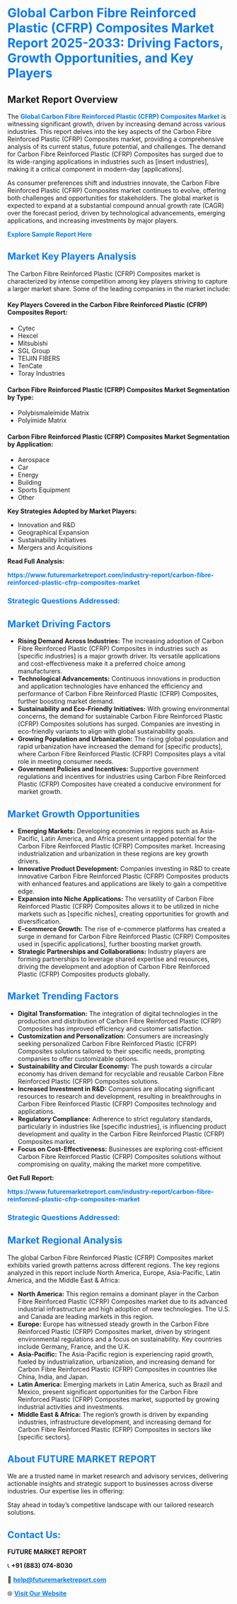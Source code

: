 <h1 style="color: #007BFF;">Global Carbon Fibre Reinforced Plastic (CFRP) Composites Market Report 2025-2033: Driving Factors, Growth Opportunities, and Key Players</h1>

<section id="overview">
<h2>Market Report Overview</h2>
<p>The <a href="https://www.futuremarketreport.com/industry-report/carbon-fibre-reinforced-plastic-cfrp-composites-market" style="color: #007BFF; text-decoration: none;"><strong>Global Carbon Fibre Reinforced Plastic (CFRP) Composites Market</strong></a> is witnessing significant growth, driven by increasing demand across various industries. This report delves into the key aspects of the Carbon Fibre Reinforced Plastic (CFRP) Composites market, providing a comprehensive analysis of its current status, future potential, and challenges. The demand for Carbon Fibre Reinforced Plastic (CFRP) Composites has surged due to its wide-ranging applications in industries such as [insert industries], making it a critical component in modern-day [applications].</p>
<p>As consumer preferences shift and industries innovate, the Carbon Fibre Reinforced Plastic (CFRP) Composites market continues to evolve, offering both challenges and opportunities for stakeholders. The global market is expected to expand at a substantial compound annual growth rate (CAGR) over the forecast period, driven by technological advancements, emerging applications, and increasing investments by major players.</p>
</section>

<section id="overview">
<p><a href="https://www.futuremarketreport.com/request-sample/reportId=85653" style="color: #007BFF; text-decoration: none;"><strong>Explore Sample Report Here</strong></a></p>
</section>

<section id="key-players">
<h2 style="color: #007BFF;">Market Key Players Analysis</h2>
<p>The Carbon Fibre Reinforced Plastic (CFRP) Composites market is characterized by intense competition among key players striving to capture a larger market share. Some of the leading companies in the market include:</p>
<h4>Key Players Covered in the Carbon Fibre Reinforced Plastic (CFRP) Composites Report:</h4>
<ul><li>Cytec</li><li>Hexcel</li><li>Mitsubishi</li><li>SGL Group</li><li>TEIJIN FIBERS</li><li>TenCate</li><li>Toray Industries</li></ul>
<h4>Carbon Fibre Reinforced Plastic (CFRP) Composites Market Segmentation by Type:</h4>
<ul><li>Polybismaleimide Matrix</li><li>Polyimide Matrix</li></ul>

<h4>Carbon Fibre Reinforced Plastic (CFRP) Composites Market Segmentation by Application:</h4>
<ul><li>Aerospace</li><li>Car</li><li>Energy</li><li>Building</li><li>Sports Equipment</li><li>Other</li></ul>
<p><strong>Key Strategies Adopted by Market Players:</strong></p>
<ul>
<li>Innovation and R&D</li>
<li>Geographical Expansion</li>
<li>Sustainability Initiatives</li>
<li>Mergers and Acquisitions</li>
</ul>
</section>

<section>
<p><strong>Read Full Analysis: </strong></p><a href="https://www.futuremarketreport.com/industry-report/carbon-fibre-reinforced-plastic-cfrp-composites-market" style="color: #007BFF; text-decoration: none;"><strong>https://www.futuremarketreport.com/industry-report/carbon-fibre-reinforced-plastic-cfrp-composites-market</strong></a>
<h3 style="color: #007BFF;">Strategic Questions Addressed:</h3>
</section>

<section id="driving-factors">
<h2 style="color: #007BFF;">Market Driving Factors</h2>
<ul>
<li><strong>Rising Demand Across Industries:</strong> The increasing adoption of Carbon Fibre Reinforced Plastic (CFRP) Composites in industries such as [specific industries] is a major growth driver. Its versatile applications and cost-effectiveness make it a preferred choice among manufacturers.</li>
<li><strong>Technological Advancements:</strong> Continuous innovations in production and application technologies have enhanced the efficiency and performance of Carbon Fibre Reinforced Plastic (CFRP) Composites, further boosting market demand.</li>
<li><strong>Sustainability and Eco-Friendly Initiatives:</strong> With growing environmental concerns, the demand for sustainable Carbon Fibre Reinforced Plastic (CFRP) Composites solutions has surged. Companies are investing in eco-friendly variants to align with global sustainability goals.</li>
<li><strong>Growing Population and Urbanization:</strong> The rising global population and rapid urbanization have increased the demand for [specific products], where Carbon Fibre Reinforced Plastic (CFRP) Composites plays a vital role in meeting consumer needs.</li>
<li><strong>Government Policies and Incentives:</strong> Supportive government regulations and incentives for industries using Carbon Fibre Reinforced Plastic (CFRP) Composites have created a conducive environment for market growth.</li>
</ul>
</section>

<section id="growth-opportunities">
<h2 style="color: #007BFF;">Market Growth Opportunities</h2>
<ul>
<li><strong>Emerging Markets:</strong> Developing economies in regions such as Asia-Pacific, Latin America, and Africa present untapped potential for the Carbon Fibre Reinforced Plastic (CFRP) Composites market. Increasing industrialization and urbanization in these regions are key growth drivers.</li>
<li><strong>Innovative Product Development:</strong> Companies investing in R&D to create innovative Carbon Fibre Reinforced Plastic (CFRP) Composites products with enhanced features and applications are likely to gain a competitive edge.</li>
<li><strong>Expansion into Niche Applications:</strong> The versatility of Carbon Fibre Reinforced Plastic (CFRP) Composites allows it to be utilized in niche markets such as [specific niches], creating opportunities for growth and diversification.</li>
<li><strong>E-commerce Growth:</strong> The rise of e-commerce platforms has created a surge in demand for Carbon Fibre Reinforced Plastic (CFRP) Composites used in [specific applications], further boosting market growth.</li>
<li><strong>Strategic Partnerships and Collaborations:</strong> Industry players are forming partnerships to leverage shared expertise and resources, driving the development and adoption of Carbon Fibre Reinforced Plastic (CFRP) Composites products globally.</li>
</ul>
</section>

<section id="trending-factors">
<h2 style="color: #007BFF;">Market Trending Factors</h2>
<ul>
<li><strong>Digital Transformation:</strong> The integration of digital technologies in the production and distribution of Carbon Fibre Reinforced Plastic (CFRP) Composites has improved efficiency and customer satisfaction.</li>
<li><strong>Customization and Personalization:</strong> Consumers are increasingly seeking personalized Carbon Fibre Reinforced Plastic (CFRP) Composites solutions tailored to their specific needs, prompting companies to offer customizable options.</li>
<li><strong>Sustainability and Circular Economy:</strong> The push towards a circular economy has driven demand for recyclable and reusable Carbon Fibre Reinforced Plastic (CFRP) Composites solutions.</li>
<li><strong>Increased Investment in R&D:</strong> Companies are allocating significant resources to research and development, resulting in breakthroughs in Carbon Fibre Reinforced Plastic (CFRP) Composites technology and applications.</li>
<li><strong>Regulatory Compliance:</strong> Adherence to strict regulatory standards, particularly in industries like [specific industries], is influencing product development and quality in the Carbon Fibre Reinforced Plastic (CFRP) Composites market.</li>
<li><strong>Focus on Cost-Effectiveness:</strong> Businesses are exploring cost-efficient Carbon Fibre Reinforced Plastic (CFRP) Composites solutions without compromising on quality, making the market more competitive.</li>
</ul>
</section>

<section>
<p><strong>Get Full Report: </strong></p><a href="https://www.futuremarketreport.com/industry-report/carbon-fibre-reinforced-plastic-cfrp-composites-market" style="color: #007BFF; text-decoration: none;"><strong>https://www.futuremarketreport.com/industry-report/carbon-fibre-reinforced-plastic-cfrp-composites-market</strong></a>
<h3 style="color: #007BFF;">Strategic Questions Addressed:</h3>
</section>


<section id="regional-analysis">
<h2 style="color: #007BFF;">Market Regional Analysis</h2>
<p>The global Carbon Fibre Reinforced Plastic (CFRP) Composites market exhibits varied growth patterns across different regions. The key regions analyzed in this report include North America, Europe, Asia-Pacific, Latin America, and the Middle East & Africa:</p>
<ul>
<li><strong>North America:</strong> This region remains a dominant player in the Carbon Fibre Reinforced Plastic (CFRP) Composites market due to its advanced industrial infrastructure and high adoption of new technologies. The U.S. and Canada are leading markets in this region.</li>
<li><strong>Europe:</strong> Europe has witnessed steady growth in the Carbon Fibre Reinforced Plastic (CFRP) Composites market, driven by stringent environmental regulations and a focus on sustainability. Key countries include Germany, France, and the U.K.</li>
<li><strong>Asia-Pacific:</strong> The Asia-Pacific region is experiencing rapid growth, fueled by industrialization, urbanization, and increasing demand for Carbon Fibre Reinforced Plastic (CFRP) Composites in countries like China, India, and Japan.</li>
<li><strong>Latin America:</strong> Emerging markets in Latin America, such as Brazil and Mexico, present significant opportunities for the Carbon Fibre Reinforced Plastic (CFRP) Composites market, supported by growing industrial activities and investments.</li>
<li><strong>Middle East & Africa:</strong> The region’s growth is driven by expanding industries, infrastructure development, and increasing demand for Carbon Fibre Reinforced Plastic (CFRP) Composites in sectors like [specific sectors].</li>
</ul>
</section>

<footer>
<h2 style="color: #007BFF;">About FUTURE MARKET REPORT</h2>
<p>We are a trusted name in market research and advisory services, delivering actionable insights and strategic support to businesses across diverse industries. Our expertise lies in offering:</p>

<p>Stay ahead in today’s competitive landscape with our tailored research solutions.</p>

<h2 style="color: #007BFF;">Contact Us:</h2>
<p><strong>FUTURE MARKET REPORT</strong></p>
<p>📞 <strong>+91 (883) 074-8030</strong></p>
<p>📧 <strong><a href="mailto:help@futuremarketreport.com" style="color: #007BFF;">help@futuremarketreport.com</a></strong></p>
<p>🌐 <strong><a href="https://www.futuremarketreport.com/" style="color: #007BFF;">Visit Our Website</a></strong></p>
</footer>